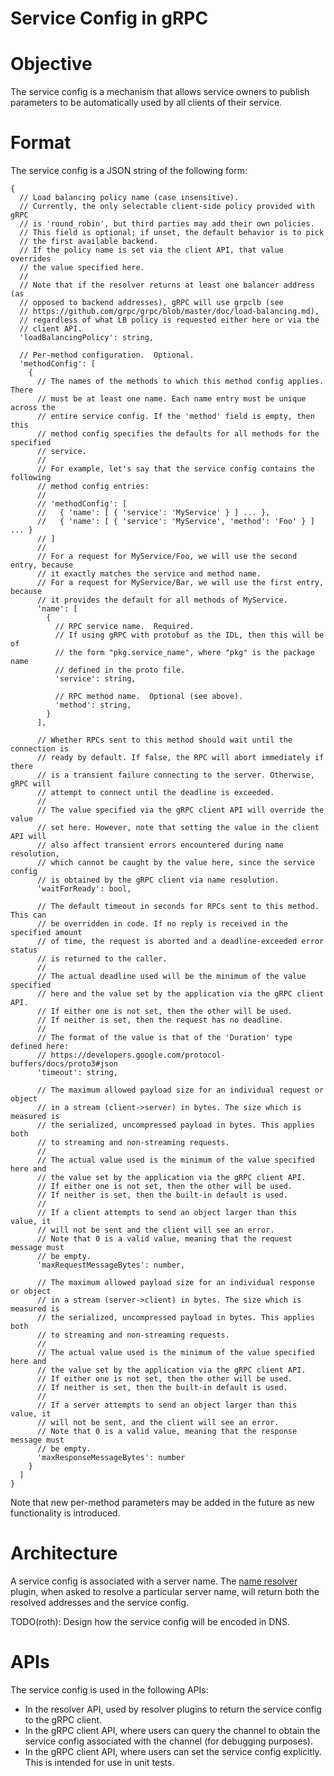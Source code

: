 Service Config in gRPC
======================

# Objective

The service config is a mechanism that allows service owners to publish
parameters to be automatically used by all clients of their service.

# Format

The service config is a JSON string of the following form:

```
{
  // Load balancing policy name (case insensitive).
  // Currently, the only selectable client-side policy provided with gRPC
  // is 'round_robin', but third parties may add their own policies.
  // This field is optional; if unset, the default behavior is to pick
  // the first available backend.
  // If the policy name is set via the client API, that value overrides
  // the value specified here.
  //
  // Note that if the resolver returns at least one balancer address (as
  // opposed to backend addresses), gRPC will use grpclb (see
  // https://github.com/grpc/grpc/blob/master/doc/load-balancing.md),
  // regardless of what LB policy is requested either here or via the
  // client API.
  'loadBalancingPolicy': string,

  // Per-method configuration.  Optional.
  'methodConfig': [
    {
      // The names of the methods to which this method config applies. There
      // must be at least one name. Each name entry must be unique across the
      // entire service config. If the 'method' field is empty, then this
      // method config specifies the defaults for all methods for the specified
      // service.
      //
      // For example, let's say that the service config contains the following
      // method config entries:
      //
      // 'methodConfig': [
      //   { 'name': [ { 'service': 'MyService' } ] ... },
      //   { 'name': [ { 'service': 'MyService', 'method': 'Foo' } ] ... }
      // ]
      //
      // For a request for MyService/Foo, we will use the second entry, because
      // it exactly matches the service and method name.
      // For a request for MyService/Bar, we will use the first entry, because
      // it provides the default for all methods of MyService.
      'name': [
        {
          // RPC service name.  Required.
          // If using gRPC with protobuf as the IDL, then this will be of
          // the form "pkg.service_name", where "pkg" is the package name
          // defined in the proto file.
          'service': string,

          // RPC method name.  Optional (see above).
          'method': string,
        }
      ],

      // Whether RPCs sent to this method should wait until the connection is
      // ready by default. If false, the RPC will abort immediately if there
      // is a transient failure connecting to the server. Otherwise, gRPC will
      // attempt to connect until the deadline is exceeded.
      //
      // The value specified via the gRPC client API will override the value
      // set here. However, note that setting the value in the client API will
      // also affect transient errors encountered during name resolution,
      // which cannot be caught by the value here, since the service config
      // is obtained by the gRPC client via name resolution.
      'waitForReady': bool,

      // The default timeout in seconds for RPCs sent to this method. This can
      // be overridden in code. If no reply is received in the specified amount
      // of time, the request is aborted and a deadline-exceeded error status
      // is returned to the caller.
      //
      // The actual deadline used will be the minimum of the value specified
      // here and the value set by the application via the gRPC client API.
      // If either one is not set, then the other will be used.
      // If neither is set, then the request has no deadline.
      //
      // The format of the value is that of the 'Duration' type defined here:
      // https://developers.google.com/protocol-buffers/docs/proto3#json
      'timeout': string,

      // The maximum allowed payload size for an individual request or object
      // in a stream (client->server) in bytes. The size which is measured is
      // the serialized, uncompressed payload in bytes. This applies both
      // to streaming and non-streaming requests.
      //
      // The actual value used is the minimum of the value specified here and
      // the value set by the application via the gRPC client API.
      // If either one is not set, then the other will be used.
      // If neither is set, then the built-in default is used.
      //
      // If a client attempts to send an object larger than this value, it
      // will not be sent and the client will see an error.
      // Note that 0 is a valid value, meaning that the request message must
      // be empty.
      'maxRequestMessageBytes': number,

      // The maximum allowed payload size for an individual response or object
      // in a stream (server->client) in bytes. The size which is measured is
      // the serialized, uncompressed payload in bytes. This applies both
      // to streaming and non-streaming requests.
      //
      // The actual value used is the minimum of the value specified here and
      // the value set by the application via the gRPC client API.
      // If either one is not set, then the other will be used.
      // If neither is set, then the built-in default is used.
      //
      // If a server attempts to send an object larger than this value, it
      // will not be sent, and the client will see an error.
      // Note that 0 is a valid value, meaning that the response message must
      // be empty.
      'maxResponseMessageBytes': number
    }
  ]
}
```

Note that new per-method parameters may be added in the future as new
functionality is introduced.

# Architecture

A service config is associated with a server name.  The [name resolver](naming.md)
plugin, when asked to resolve a particular server
name, will return both the resolved addresses and the service config.

TODO(roth): Design how the service config will be encoded in DNS.

# APIs

The service config is used in the following APIs:

- In the resolver API, used by resolver plugins to return the service
  config to the gRPC client.
- In the gRPC client API, where users can query the channel to obtain
  the service config associated with the channel (for debugging
  purposes).
- In the gRPC client API, where users can set the service config
  explicitly.  This is intended for use in unit tests.
